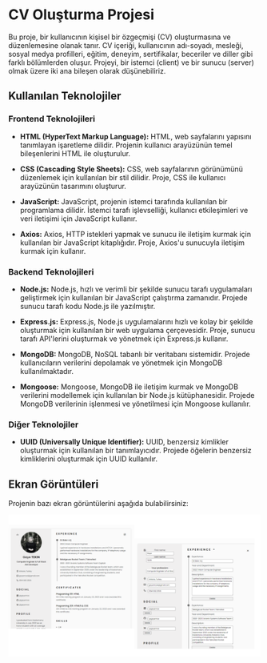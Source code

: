 # CV Oluşturma Projesi

Bu proje, bir kullanıcının kişisel bir özgeçmişi (CV) oluşturmasına ve düzenlemesine olanak tanır. CV içeriği, kullanıcının adı-soyadı, mesleği, sosyal medya profilleri, eğitim, deneyim, sertifikalar, beceriler ve diller gibi farklı bölümlerden oluşur. Projeyi, bir istemci (client) ve bir sunucu (server) olmak üzere iki ana bileşen olarak düşünebiliriz.

## Kullanılan Teknolojiler

### Frontend Teknolojileri
- **HTML (HyperText Markup Language):** HTML, web sayfalarını yapısını tanımlayan işaretleme dilidir. Projenin kullanıcı arayüzünün temel bileşenlerini HTML ile oluşturulur.

- **CSS (Cascading Style Sheets):** CSS, web sayfalarının görünümünü düzenlemek için kullanılan bir stil dilidir. Proje, CSS ile kullanıcı arayüzünün tasarımını oluşturur.

- **JavaScript:** JavaScript, projenin istemci tarafında kullanılan bir programlama dilidir. İstemci tarafı işlevselliği, kullanıcı etkileşimleri ve veri iletişimi için JavaScript kullanır.

- **Axios:** Axios, HTTP istekleri yapmak ve sunucu ile iletişim kurmak için kullanılan bir JavaScript kitaplığıdır. Proje, Axios'u sunucuyla iletişim kurmak için kullanır.

### Backend Teknolojileri
- **Node.js:** Node.js, hızlı ve verimli bir şekilde sunucu tarafı uygulamaları geliştirmek için kullanılan bir JavaScript çalıştırma zamanıdır. Projede sunucu tarafı kodu Node.js ile yazılmıştır.

- **Express.js:** Express.js, Node.js uygulamalarını hızlı ve kolay bir şekilde oluşturmak için kullanılan bir web uygulama çerçevesidir. Proje, sunucu tarafı API'lerini oluşturmak ve yönetmek için Express.js kullanır.

- **MongoDB:** MongoDB, NoSQL tabanlı bir veritabanı sistemidir. Projede kullanıcıların verilerini depolamak ve yönetmek için MongoDB kullanılmaktadır.

- **Mongoose:** Mongoose, MongoDB ile iletişim kurmak ve MongoDB verilerini modellemek için kullanılan bir Node.js kütüphanesidir. Projede MongoDB verilerinin işlenmesi ve yönetilmesi için Mongoose kullanılır.

### Diğer Teknolojiler
- **UUID (Universally Unique Identifier):** UUID, benzersiz kimlikler oluşturmak için kullanılan bir tanımlayıcıdır. Projede öğelerin benzersiz kimliklerini oluşturmak için UUID kullanılır.


## Ekran Görüntüleri

Projenin bazı ekran görüntülerini aşağıda bulabilirsiniz:

![CvProject](cvProject.png)



